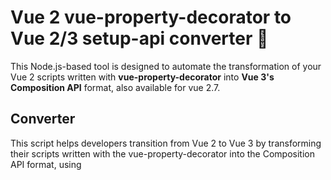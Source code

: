 # Vue 2 vue-property-decorator to Vue 2/3 setup-api converter :rocket:
This Node.js-based tool is designed to automate the transformation of your Vue 2 scripts written with **vue-property-decorator** into **Vue 3's Composition API** format, also available for vue 2.7.

## Converter
This script helps developers transition from Vue 2 to Vue 3 by transforming their scripts written with the vue-property-decorator into the Composition API format, using **<script setup lang="ts">**
  
## Requirements
1. Node.js installed on your machine. If not, you can download it from [Node.js Official Website](https://nodejs.org/).
2. Terminal window.


## Features
This script is capable of converting a range of Vue and **vue-property-decorator**  features, including:

* Const
* Objects
* Arrays
* Methods
* Computed / Get
* $refs
* @Watch
* @Emit
* @Vmodel
* @Prop
* @PropSync
* Interfaces
* Imports
* $vuetify
* And more...



## Disclaimer
Please note that this script is designed to work with a tab size of 2. If your editor uses a different tab size, adjust it accordingly before running the code.

The provided script is used at your own risk. It was specifically designed and tested for a certain project in a particular environment, hence may require manual adjustments when used in different contexts. In this version, "@Components" are not converted as they are often unnecessary. Auto-linting is expected.

While this project focuses on achieving up to 95% conversion for a specific project, it might not address all decorator scenarios, making it potentially incomplete for certain requirements. Your understanding is appreciated.


## Contributing
Your feedback and contributions are welcome! If you encounter any issues, have suggestions or improvements, feel free to share. I appreciate your support in making this tool more efficient and versatile.

Happy coding! :smile:
